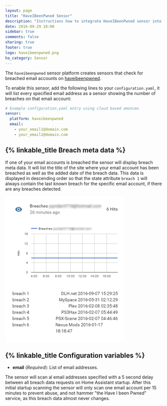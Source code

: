 ```yaml
---
layout: page
title: "HaveIBeenPwned Sensor"
description: "Instructions how to integrate HaveIBeenPwned sensor into Home Assistant."
date: 2016-09-29 18:00
sidebar: true
comments: false
sharing: true
footer: true
logo: haveibeenpwned.png
ha_category: Sensor
---
```


The `haveibeenpwned` sensor platform creates sensors that check for breached email accounts on [haveibeenpwned](https://haveibeenpwned.com).

To enable this sensor, add the following lines to your `configuration.yaml`, it will list every specified email address as a sensor showing
the number of breaches on that email account:

```yaml
# Example configuration.yaml entry using cloud based emoncms
sensor:
  platform: haveibeenpwned
  email: 
    - your_email1@domain.com
    - your_email2@domain.com
```

## {% linkable_title Breach meta data %}

If one of your email accounts is breached the sensor will display breach meta data. It will list the title of the site where your email
account has been breached as well as the added date of the breach data. This data is displayed in descending order so that the state attribute
`breach 1` will always contain the last known breach for the specific email account, if there are any breaches detected.

<p class='img'>
  <img src='/images/components/haveibeenpwned/sensor.png' />
</p>

## {% linkable_title Configuration variables %}

- **email** (*Required*): List of email addresses.

<p class='note warning'>
  The sensor will scan al email addresses specified with a 5 second delay between all breach data requests on Home Assistant startup.
  After this initial startup scanning the sensor will only scan one email account per 15 minutes to prevent abuse, and not hammer "the
  Have I been Pwned" service, as this breach data almost never changes.
</p>